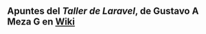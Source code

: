 ## Apuntes del _Taller de Laravel_, de Gustavo A Meza G en [Wiki](https://github.com/antoniojosetorres/taller-laravel-gm/wiki)
